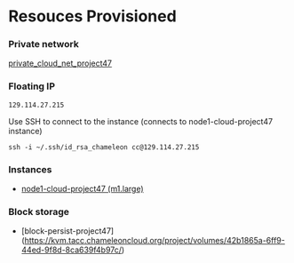 # Resouces Provisioned

### Private network

[private_cloud_net_project47](https://kvm.tacc.chameleoncloud.org/project/networks/a8bb1b5c-30d7-45d8-a161-46ee0ddc496d/detail)

### Floating IP

```
129.114.27.215
```

Use SSH to connect to the instance (connects to node1-cloud-project47 instance)

```
ssh -i ~/.ssh/id_rsa_chameleon cc@129.114.27.215
```

### Instances

- [node1-cloud-project47 (m1.large)](https://kvm.tacc.chameleoncloud.org/project/instances/a118c54e-b500-403f-b4d1-46bad1b1a1a7/)

### Block storage

- [block-persist-project47] (https://kvm.tacc.chameleoncloud.org/project/volumes/42b1865a-6ff9-44ed-9f8d-8ca639f4b97c/)
